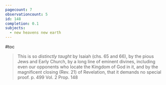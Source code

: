 ```yaml
---
pagecount: 7
observationcount: 5
id: 148
completion: 0.1
subjects:
  - new heavens new earth
---
```

#toc

>This is so *distinctly taught* by Isaiah (chs. 65 and 66), by the pious Jews and Early Church, by a long line of eminent divines, including even our opponents who locate the Kingdom of God in it, and by the magnificent closing (Rev. 21) of Revelation, that it demands no special proof.
>p. 499 Vol. 2 Prop. 148

